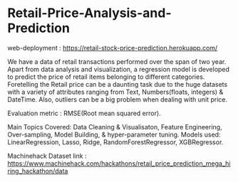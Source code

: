 # Retail-Price-Analysis-and-Prediction
web-deployment : https://retail-stock-price-prediction.herokuapp.com/

We have a data of retail transactions performed over the span of two year. Apart from data analysis and visualization, a regression model is developed to predict the price of retail items belonging to different categories. Foretelling the Retail price can be a daunting task due to the huge datasets with a variety of attributes ranging from Text, Numbers(floats, integers) & DateTime. Also, outliers can be a big problem when dealing with unit price.

Evaluation metric : RMSE(Root mean squared error).

Main Topics Covered: Data Cleaning & Visualisaton, Feature Engineering, Over-sampling, Model Building, & hyper-parameter tuning.
Models used: LinearRegression, Lasso, Ridge, RandomForestRegressor, XGBRegressor.

Machinehack Dataset link : https://www.machinehack.com/hackathons/retail_price_prediction_mega_hiring_hackathon/data
